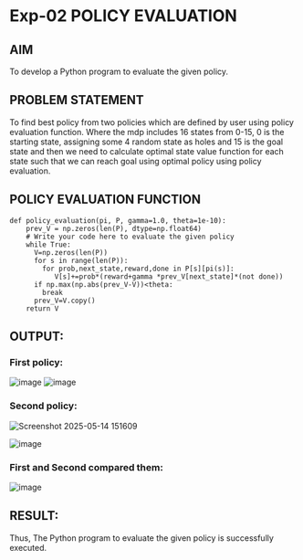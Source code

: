 # Exp-02 POLICY EVALUATION

## AIM
To develop a Python program to evaluate the given policy.

## PROBLEM STATEMENT
To find best policy from two policies which are defined by user using policy evaluation function. Where the mdp includes 16 states from 0-15, 0 is the starting state, assigning some 4 random state as holes and 15 is the goal state and then we need to calculate optimal state value function for each state such that we can reach goal using optimal policy using policy evaluation.
## POLICY EVALUATION FUNCTION
```
def policy_evaluation(pi, P, gamma=1.0, theta=1e-10):
    prev_V = np.zeros(len(P), dtype=np.float64)
    # Write your code here to evaluate the given policy
    while True:
      V=np.zeros(len(P))
      for s in range(len(P)):
        for prob,next_state,reward,done in P[s][pi(s)]:
           V[s]+=prob*(reward+gamma *prev_V[next_state]*(not done))
      if np.max(np.abs(prev_V-V))<theta:
        break
      prev_V=V.copy()
    return V
```
## OUTPUT:
### First policy:

![image](https://github.com/user-attachments/assets/fc9f4486-6d6c-48a6-b075-7ea4053718c1)
![image](https://github.com/user-attachments/assets/acd002ba-088b-42f0-956b-00e830dbe6b3)

### Second policy:
![Screenshot 2025-05-14 151609](https://github.com/user-attachments/assets/f36a0922-36c4-4395-9217-d92463fdcf4c)

![image](https://github.com/user-attachments/assets/92ddac3f-c022-49cf-92e4-ac0669026e63)

### First and Second compared them:
![image](https://github.com/user-attachments/assets/0b64f2ca-6e1f-423e-92c8-2540224b102e)



## RESULT:
Thus, The Python program to evaluate the given policy is successfully executed.
